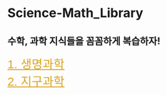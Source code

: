# Science-Math_Library
## 수학, 과학 지식들을 꼼꼼하게 복습하자!

<style>
	a:link{color:goldenrod;font-family: 'Nanum Gothic', sans-serif;font-size:20pt;}
	a:visited{color:goldenrod;font-family: 'Nanum Gothic', sans-serif;font-size:20pt;}
	a:hover{color:goldenrod;font-family: 'Nanum Gothic', sans-serif;font-size:20pt;}
	a:active{color:beige;font-family: 'Nanum Gothic', sans-serif;font-size:20pt;}
</style>
<a href="https://seayurre.github.io/Science-Math_Library/LifeScience_home.html">1. 생명과학</a>
<br>
<a href="https://seayurre.github.io/Science-Math_Library/EarthScience_home.html">2. 지구과학</a>
